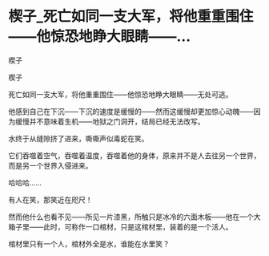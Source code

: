 # 楔子_死亡如同一支大军，将他重重围住——他惊恐地睁大眼睛——...

楔子

楔子

死亡如同一支大军，将他重重围住——他惊恐地睁大眼睛——无处可逃。

他感到自己在下沉——下沉的速度是缓慢的——然而这缓慢却更加惊心动魄——因为缓慢并不意味着生机——地狱之门洞开，结局已经无法改写。

水终于从缝隙挤了进来，嘶嘶声似毒蛇在笑。

它们吞噬着空气，吞噬着温度，吞噬着他的身体，原来并不是人去往另一个世界，而是另一个世界入侵进来。

哈哈哈……

有人在笑，那笑近在咫尺！

然而他什么也看不见——所见一片漆黑，所触只是冰冷的六面木板——他在一个大箱子里——此时，可称作一口棺材，只是这棺材里，装着的是一个活人。

棺材里只有一个人，棺材外全是水，谁能在水里笑？